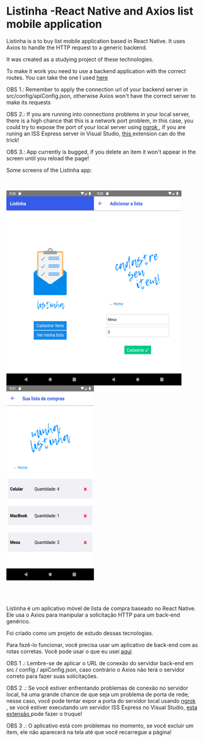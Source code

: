 # Listinha -React Native and Axios list mobile application

Listinha is a to buy list mobile application based in React Native. It uses Axios to handle the HTTP request to a generic backend.

It was created as a studying project of these technologies.

To make it work you need to use a backend application with the correct routes. You can take the one I used <a href="https://github.com/conradoalexsander/software-residency/tree/master/M%C3%B3dulo%20Avan%C3%A7ado/dotNET/Trabalho%20Final" alt="generic backend for testing purposes">here </a>

OBS 1.: Remember to apply the connection url of your backend server in src/config/apiConfig.json, otherwise Axios won't have the correct server to make its requests

OBS 2.: If you are running into connections problems in your local server, there is a high chance that this is a network port problem, in this case, you could try to expose the port of your local server using <a href="https://ngrok.com/">ngrok </a>, if you are runing an ISS Express server in Visual Studio, <a href="https://marketplace.visualstudio.com/items?itemName=DavidProthero.NgrokExtensions">this </a> extension can do the trick!

OBS 3.: App currently is bugged, if you delete an item it won't appear in the screen until you reload the page!


Some screens of the Listinha app:


<br>



<img
src="example_img/tela_home.png"
raw=true
alt="Home screen" 
height="512px" 
width="230px"
align="left"
/>

<img
src="example_img/tela_cadastro.png"
raw=true
alt="Add new item screen" 
height="512px" 
width="230px"
align="left"
/>


<img
src="example_img/tela_lista.png"
raw=true
alt="List screen" 
height="512px" 
width="230px"
/>

<br>
<br>


Listinha é um aplicativo móvel de lista de compra baseado no React Native. Ele usa o Axios para manipular a solicitação HTTP para um back-end genérico.

Foi criado como um projeto de estudo dessas tecnologias.

Para fazê-lo funcionar, você precisa usar um aplicativo de back-end com as rotas corretas. Você pode usar o que eu usei <a href = "https://github.com/conradoalexsander/software-residency/tree/master/M%C3%B3dulo%20Avan%C3%A7ado/dotNET/Trabalho%20Final" alt = "back-end genérico para fins de teste"> aqui </a>

OBS 1 .: Lembre-se de aplicar o URL de conexão do servidor back-end em src / config / apiConfig.json, caso contrário o Axios não terá o servidor correto para fazer suas solicitações.

OBS 2 .: Se você estiver enfrentando problemas de conexão no servidor local, há uma grande chance de que seja um problema de porta de rede; nesse caso, você pode tentar expor a porta do servidor local usando <a href = " https://ngrok.com/">ngrok </a>, se você estiver executando um servidor ISS Express no Visual Studio, <a href = "https://marketplace.visualstudio.com/items?itemName=DavidProthero.NgrokExtensions "> esta extensão </a> pode fazer o truque!

OBS 3 .: O aplicativo está com problemas no momento, se você excluir um item, ele não aparecerá na tela até que você recarregue a página!


